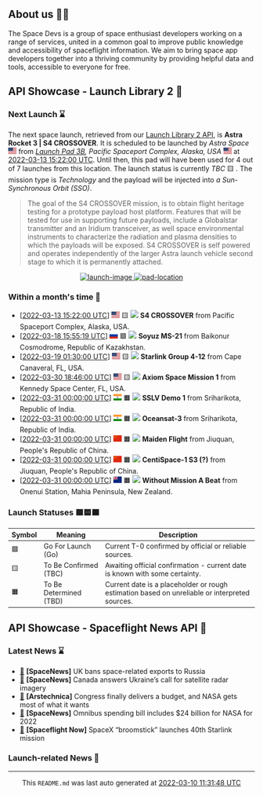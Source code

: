 ## About us 🧑‍🚀
The Space Devs is a group of space enthusiast developers working on a range of
services, united in a common goal to improve public knowledge and accessibility
of spaceflight information. We aim to bring space app developers together into a
thriving community by providing helpful data and tools, accessible to everyone
for free.

## API Showcase - Launch Library 2 🚀

### Next Launch ⌛
The next space launch, retrieved from our
<a href="https://thespacedevs.com/llapi">Launch Library 2 API</a>, is
**Astra Rocket 3 | S4 CROSSOVER**. It is scheduled to be launched by *Astra Space*
<img width="17" src="https://raw.githubusercontent.com/lipis/flag-icons/main/flags/4x3/us.svg" />
from *<a href="https://en.wikipedia.org/wiki/Pacific_Spaceport_Complex_%E2%80%93_Alaska">Launch Pad 3B</a>, Pacific Spaceport Complex, Alaska, USA*
<img width="17" src="https://raw.githubusercontent.com/lipis/flag-icons/main/flags/4x3/us.svg" />
at <a href="https://www.timeanddate.com/worldclock/fixedtime.html?iso=20220313T152200">2022-03-13 15:22:00 UTC</a>.  Until
then, this pad will have been used for 4
out of 7 launches from this location. The launch status is currently
*TBC* 🟨 . The mission type is
*Technology* and the payload will be injected
into *a Sun-Synchronous Orbit
(SSO)*.
<br>
<blockquote>
  The goal of the S4 CROSSOVER mission, is to obtain flight heritage testing for a prototype payload host platform. Features that will be tested for use in supporting future payloads, include a
Globalstar transmitter and an Iridium transceiver, as well space environmental instruments to characterize the radiation and plasma densities to which the payloads will be exposed. S4 CROSSOVER is self powered and operates independently of the larger Astra launch vehicle second stage to which it is permanently attached.
</blockquote>

<p float="left" align="center">
  <a href="https://en.wikipedia.org/wiki/Astra_Space" >
    <img alt="launch-image" height="200" src="https://spacelaunchnow-prod-east.nyc3.digitaloceanspaces.com/media/launcher_images/astra_rocket_3_image_20211012141057.jpg" />
  </a>
  <a href="https://www.google.ee/maps/search/57.430673,-152.353077" >
    <img alt="pad-location" height="200" src="https://spacelaunchnow-prod-east.nyc3.digitaloceanspaces.com/media/launch_images/location_25_20200803142500.jpg"  />
  </a>
</p>

### Within a month's time 📅
- \[<a href="https://www.timeanddate.com/worldclock/fixedtime.html?iso=20220313T152200">2022-03-13 15:22:00 UTC</a>\]  <img width="17" src="https://raw.githubusercontent.com/lipis/flag-icons/main/flags/4x3/us.svg" /> 🟨  <a href="https://www.google.com/calendar/render?action=TEMPLATE&text=Astra Rocket 3 | S4 CROSSOVER&location=Pacific Spaceport Complex, Alaska, USA&dates=20220313T152200Z%2F20220313T162200Z"><img border="0" width="15" src="https://upload.wikimedia.org/wikipedia/commons/a/a5/Google_Calendar_icon_%282020%29.svg"></a> **S4 CROSSOVER** from Pacific Spaceport Complex, Alaska, USA.
- \[<a href="https://www.timeanddate.com/worldclock/fixedtime.html?iso=20220318T155519">2022-03-18 15:55:19 UTC</a>\]  <img width="17" src="https://raw.githubusercontent.com/lipis/flag-icons/main/flags/4x3/ru.svg" /> 🟩  <a href="https://www.google.com/calendar/render?action=TEMPLATE&text=Soyuz 2.1a | Soyuz MS-21&location=Baikonur Cosmodrome, Republic of Kazakhstan&dates=20220318T155519Z%2F20220318T155519Z"><img border="0" width="15" src="https://upload.wikimedia.org/wikipedia/commons/a/a5/Google_Calendar_icon_%282020%29.svg"></a> **Soyuz MS-21** from Baikonur Cosmodrome, Republic of Kazakhstan.
- \[<a href="https://www.timeanddate.com/worldclock/fixedtime.html?iso=20220319T013000">2022-03-19 01:30:00 UTC</a>\]  <img width="17" src="https://raw.githubusercontent.com/lipis/flag-icons/main/flags/4x3/us.svg" /> 🟨  <a href="https://www.google.com/calendar/render?action=TEMPLATE&text=Falcon 9 Block 5 | Starlink Group 4-12&location=Cape Canaveral, FL, USA&dates=20220319T013000Z%2F20220319T013000Z"><img border="0" width="15" src="https://upload.wikimedia.org/wikipedia/commons/a/a5/Google_Calendar_icon_%282020%29.svg"></a> **Starlink Group 4-12** from Cape Canaveral, FL, USA.
- \[<a href="https://www.timeanddate.com/worldclock/fixedtime.html?iso=20220330T184600">2022-03-30 18:46:00 UTC</a>\]  <img width="17" src="https://raw.githubusercontent.com/lipis/flag-icons/main/flags/4x3/us.svg" /> 🟨  <a href="https://www.google.com/calendar/render?action=TEMPLATE&text=Falcon 9 Block 5 | Axiom Space Mission 1&location=Kennedy Space Center, FL, USA&dates=20220330T184600Z%2F20220330T184600Z"><img border="0" width="15" src="https://upload.wikimedia.org/wikipedia/commons/a/a5/Google_Calendar_icon_%282020%29.svg"></a> **Axiom Space Mission 1** from Kennedy Space Center, FL, USA.
- \[<a href="https://www.timeanddate.com/worldclock/fixedtime.html?iso=20220331T000000">2022-03-31 00:00:00 UTC</a>\]  <img width="17" src="https://raw.githubusercontent.com/lipis/flag-icons/main/flags/4x3/in.svg" /> 🟧  <a href="https://www.google.com/calendar/render?action=TEMPLATE&text=SSLV | EOS-02 (Microsat-2A) (Demo 1)&location=Sriharikota, Republic of India&dates=20220331T000000Z%2F20220331T000000Z"><img border="0" width="15" src="https://upload.wikimedia.org/wikipedia/commons/a/a5/Google_Calendar_icon_%282020%29.svg"></a> **SSLV Demo 1** from Sriharikota, Republic of India.
- \[<a href="https://www.timeanddate.com/worldclock/fixedtime.html?iso=20220331T000000">2022-03-31 00:00:00 UTC</a>\]  <img width="17" src="https://raw.githubusercontent.com/lipis/flag-icons/main/flags/4x3/in.svg" /> 🟧  <a href="https://www.google.com/calendar/render?action=TEMPLATE&text=PSLV  | EOS-6 (Oceansat-3)&location=Sriharikota, Republic of India&dates=20220331T000000Z%2F20220331T000000Z"><img border="0" width="15" src="https://upload.wikimedia.org/wikipedia/commons/a/a5/Google_Calendar_icon_%282020%29.svg"></a> **Oceansat-3** from Sriharikota, Republic of India.
- \[<a href="https://www.timeanddate.com/worldclock/fixedtime.html?iso=20220331T000000">2022-03-31 00:00:00 UTC</a>\]  <img width="17" src="https://raw.githubusercontent.com/lipis/flag-icons/main/flags/4x3/cn.svg" /> 🟧  <a href="https://www.google.com/calendar/render?action=TEMPLATE&text=Zhuque-2 | Maiden Flight&location=Jiuquan, People&#x27;s Republic of China&dates=20220331T000000Z%2F20220331T000000Z"><img border="0" width="15" src="https://upload.wikimedia.org/wikipedia/commons/a/a5/Google_Calendar_icon_%282020%29.svg"></a> **Maiden Flight** from Jiuquan, People's Republic of China.
- \[<a href="https://www.timeanddate.com/worldclock/fixedtime.html?iso=20220331T000000">2022-03-31 00:00:00 UTC</a>\]  <img width="17" src="https://raw.githubusercontent.com/lipis/flag-icons/main/flags/4x3/cn.svg" /> 🟧  <a href="https://www.google.com/calendar/render?action=TEMPLATE&text=Kuaizhou 1A | CentiSpace-1 S3 (?)&location=Jiuquan, People&#x27;s Republic of China&dates=20220331T000000Z%2F20220331T000000Z"><img border="0" width="15" src="https://upload.wikimedia.org/wikipedia/commons/a/a5/Google_Calendar_icon_%282020%29.svg"></a> **CentiSpace-1 S3 (?)** from Jiuquan, People's Republic of China.
- \[<a href="https://www.timeanddate.com/worldclock/fixedtime.html?iso=20220331T000000">2022-03-31 00:00:00 UTC</a>\]  <img width="17" src="https://raw.githubusercontent.com/lipis/flag-icons/main/flags/4x3/nz.svg" /> 🟧  <a href="https://www.google.com/calendar/render?action=TEMPLATE&text=Electron | Without Mission A Beat&location=Onenui Station, Mahia Peninsula, New Zealand&dates=20220331T000000Z%2F20220331T000000Z"><img border="0" width="15" src="https://upload.wikimedia.org/wikipedia/commons/a/a5/Google_Calendar_icon_%282020%29.svg"></a> **Without Mission A Beat** from Onenui Station, Mahia Peninsula, New Zealand.


### Launch Statuses 🟩🟨🟧
<p align="center">
    <table class="tg">
    <thead>
      <tr>
        <th class="tg-0pky">Symbol</th>
        <th class="tg-0pky">Meaning</th>
        <th class="tg-0pky">Description</th>
      </tr>
    </thead>
    <tbody>
      <tr>
        <td class="tg-0pky">🟩</td>
        <td class="tg-0pky">Go For Launch (Go)</td>
        <td class="tg-0pky">Current T-0 confirmed by official or reliable sources.</td>
      </tr>
      <tr>
        <td class="tg-0pky">🟨</td>
        <td class="tg-0pky">To Be Confirmed (TBC)</td>
        <td class="tg-0pky">Awaiting official confirmation - current date is known with some certainty.</td>
      </tr>
      <tr>
        <td class="tg-0pky">🟧</td>
        <td class="tg-0pky">To Be Determined (TBD)</td>
        <td class="tg-0pky">Current date is a placeholder or rough estimation based on unreliable or interpreted sources.</td>
      </tr>
    </tbody>
    </table>
</p>

## API Showcase - Spaceflight News API 📰

### Latest News ⌛
- <a href="https://spacenews.com/uk-bans-space-related-exports-to-russia/" >🔗</a> **[SpaceNews]** UK bans space-related exports to Russia
- <a href="https://spacenews.com/canada-answers-ukraines-call-for-satellite-radar-imagery/" >🔗</a> **[SpaceNews]** Canada answers Ukraine’s call for satellite radar imagery
- <a href="https://arstechnica.com/science/2022/03/nasa-finally-gets-some-clarity-on-its-fiscal-year-2022-budget/" >🔗</a> **[Arstechnica]** Congress finally delivers a budget, and NASA gets most of what it wants
- <a href="https://spacenews.com/omnibus-spending-bill-includes-24-billion-for-nasa-for-2022/" >🔗</a> **[SpaceNews]** Omnibus spending bill includes $24 billion for NASA for 2022
- <a href="https://spaceflightnow.com/2022/03/09/spacex-broomstick-launches-40th-starlink-mission/" >🔗</a> **[Spaceflight Now]** SpaceX “broomstick” launches 40th Starlink mission


### Launch-related News 🚀



<hr>
  <div align="center">
  This <code>README.md</code> was last auto generated at <a href="https://www.timeanddate.com/worldclock/fixedtime.html?iso=20220310T113148">2022-03-10 11:31:48 UTC</a>
  <br>
  <!-- <a href="https://medium.com/@g.h.garrett" target="_blank">Learn to add space launches to your profile here!</a> -->
</div>